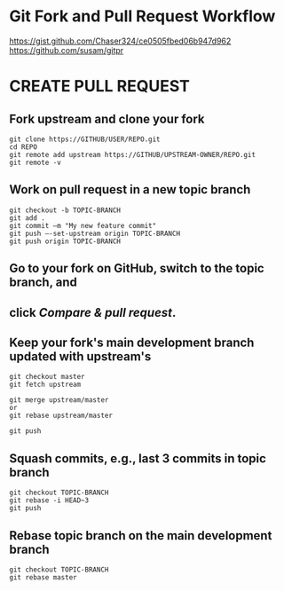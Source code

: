 # Git Fork and Pull Request Workflow

https://gist.github.com/Chaser324/ce0505fbed06b947d962
https://github.com/susam/gitpr

# CREATE PULL REQUEST

## Fork upstream and clone your fork

```
git clone https://GITHUB/USER/REPO.git
cd REPO
git remote add upstream https://GITHUB/UPSTREAM-OWNER/REPO.git
git remote -v
```

## Work on pull request in a new topic branch

```
git checkout -b TOPIC-BRANCH
git add .
git commit –m "My new feature commit"  
git push –-set-upstream origin TOPIC-BRANCH
git push origin TOPIC-BRANCH
```

## Go to your fork on GitHub, switch to the topic branch, and

## click _Compare & pull request_.

## Keep your fork's main development branch updated with upstream's

```
git checkout master
git fetch upstream

git merge upstream/master
or  
git rebase upstream/master

git push
```

## Squash commits, e.g., last 3 commits in topic branch

```
git checkout TOPIC-BRANCH
git rebase -i HEAD~3
git push
```

## Rebase topic branch on the main development branch

```
git checkout TOPIC-BRANCH
git rebase master
```

